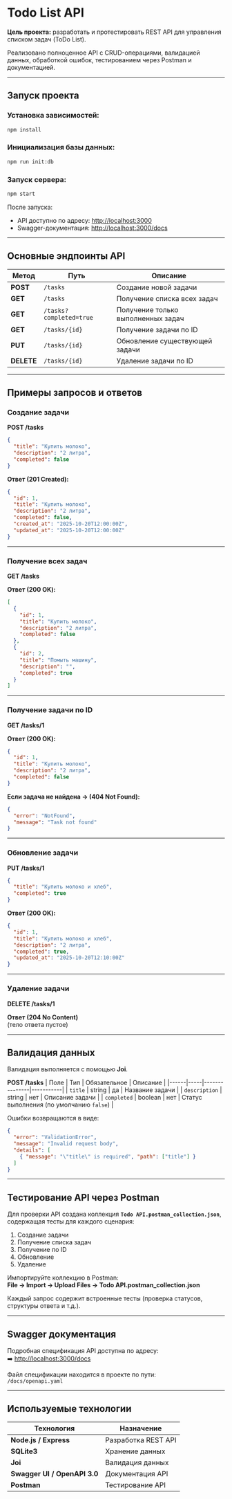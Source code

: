 # Todo List API

**Цель проекта:** разработать и протестировать REST API для управления списком задач (ToDo List).

Реализовано полноценное API с CRUD-операциями, валидацией данных, обработкой ошибок, тестированием через Postman и документацией.

---

## Запуск проекта

### Установка зависимостей:
```bash
npm install
```

### Инициализация базы данных:
```bash
npm run init:db
```

### Запуск сервера:
```bash
npm start
```

После запуска:
- API доступно по адресу: [http://localhost:3000](http://localhost:3000)
- Swagger-документация: [http://localhost:3000/docs](http://localhost:3000/docs)

---

## Основные эндпоинты API

| Метод | Путь | Описание |
|-------|------|----------|
| **POST** | `/tasks` | Создание новой задачи |
| **GET** | `/tasks` | Получение списка всех задач |
| **GET** | `/tasks?completed=true` | Получение только выполненных задач |
| **GET** | `/tasks/{id}` | Получение задачи по ID |
| **PUT** | `/tasks/{id}` | Обновление существующей задачи |
| **DELETE** | `/tasks/{id}` | Удаление задачи по ID |

---

## Примеры запросов и ответов

### Создание задачи
**POST /tasks**
```json
{
  "title": "Купить молоко",
  "description": "2 литра",
  "completed": false
}
```

**Ответ (201 Created):**
```json
{
  "id": 1,
  "title": "Купить молоко",
  "description": "2 литра",
  "completed": false,
  "created_at": "2025-10-20T12:00:00Z",
  "updated_at": "2025-10-20T12:00:00Z"
}
```

---

### Получение всех задач
**GET /tasks**

**Ответ (200 OK):**
```json
[
  {
    "id": 1,
    "title": "Купить молоко",
    "description": "2 литра",
    "completed": false
  },
  {
    "id": 2,
    "title": "Помыть машину",
    "description": "",
    "completed": true
  }
]
```

---

### Получение задачи по ID
**GET /tasks/1**

**Ответ (200 OK):**
```json
{
  "id": 1,
  "title": "Купить молоко",
  "description": "2 литра",
  "completed": false
}
```

**Если задача не найдена → (404 Not Found):**
```json
{
  "error": "NotFound",
  "message": "Task not found"
}
```

---

### Обновление задачи
**PUT /tasks/1**
```json
{
  "title": "Купить молоко и хлеб",
  "completed": true
}
```

**Ответ (200 OK):**
```json
{
  "id": 1,
  "title": "Купить молоко и хлеб",
  "description": "2 литра",
  "completed": true,
  "updated_at": "2025-10-20T12:10:00Z"
}
```

---

### Удаление задачи
**DELETE /tasks/1**

**Ответ (204 No Content)**  
(тело ответа пустое)

---

## Валидация данных

Валидация выполняется с помощью **Joi**.

**POST /tasks**
| Поле | Тип | Обязательное | Описание |
|------|-----|---------------|-----------|
| `title` | string | да | Название задачи |
| `description` | string | нет | Описание задачи |
| `completed` | boolean | нет | Статус выполнения (по умолчанию `false`) |

Ошибки возвращаются в виде:
```json
{
  "error": "ValidationError",
  "message": "Invalid request body",
  "details": [
    { "message": "\"title\" is required", "path": ["title"] }
  ]
}
```

---

## Тестирование API через Postman

Для проверки API создана коллекция **`Todo API.postman_collection.json`**, содержащая тесты для каждого сценария:

1. Создание задачи  
2. Получение списка задач  
3. Получение по ID  
4. Обновление  
5. Удаление  

Импортируйте коллекцию в Postman:  
**File → Import → Upload Files → Todo API.postman_collection.json**

Каждый запрос содержит встроенные тесты (проверка статусов, структуры ответа и т.д.).

---

## Swagger документация

Подробная спецификация API доступна по адресу:  
➡️ [http://localhost:3000/docs](http://localhost:3000/docs)

Файл спецификации находится в проекте по пути:  
`/docs/openapi.yaml`

---

## Используемые технологии

| Технология | Назначение |
|-------------|-------------|
| **Node.js / Express** | Разработка REST API |
| **SQLite3** | Хранение данных |
| **Joi** | Валидация данных |
| **Swagger UI / OpenAPI 3.0** | Документация API |
| **Postman** | Тестирование API |

